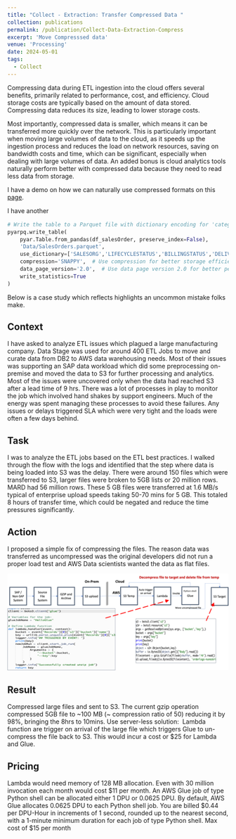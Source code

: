 ```yaml
---
title: "Collect - Extraction: Transfer Compressed Data "
collection: publications
permalink: /publication/Collect-Data-Extraction-Compress
excerpt: 'Move Compresssed data'
venue: 'Processing'
date: 2024-05-01
tags:
  - Collect
---
```


Compressing data during ETL ingestion into the cloud offers several benefits, primarily related to performance, cost, and efficiency. Cloud storage costs are typically based on the amount of data stored. Compressing data reduces its size, leading to lower storage costs.

Most importantly, compressed data is smaller, which means it can be transferred more quickly over the network. This is particularly important when moving large volumes of data to the cloud, as it speeds up the ingestion process and reduces the load on network resources, saving on bandwidth costs and time, which can be significant, especially when dealing with large volumes of data. An added bonus is cloud analytics tools naturally perform better with compressed data because they need to read less data from storage.

I have a demo on how we can naturally use compressed formats on this [page](https://nuneskris.github.io/talks/Parquet-BestPracticeDemo).

I have another 

```python
# Write the table to a Parquet file with dictionary encoding for 'category' and default encoding for others
pyarpq.write_table(
    pyar.Table.from_pandas(df_salesOrder, preserve_index=False),
    'Data/SalesOrders.parquet',
    use_dictionary=['SALESORG','LIFECYCLESTATUS','BILLINGSTATUS','DELIVERYSTATUS'],  # Specify dictionary encoding for the 'category' column
    compression='SNAPPY',  # Use compression for better storage efficiency
    data_page_version='2.0',  # Use data page version 2.0 for better performance
    write_statistics=True
)
```

Below is a case study which reflects highlights an uncommon mistake folks make.

## Context
I have asked to analyze ETL issues which plagued a large manufacturing company. Data Stage was used for around 400 ETL Jobs to move and curate data from DB2 to AWS data warehousing needs. 
Most of their issues was supporting an SAP data workload which did some preprocessing on-premise and moved the data to S3 for further processing and analytics. 
Most of the issues were uncovered only when the data had reached S3 after a lead time of 9 hrs. 
There was a lot of processes in play to monitor the job which involved hand shakes by support engineers. 
Much of the energy was spent managing these processes to avoid these failures. 
Any issues or delays triggered SLA which were very tight and the loads were often a few days behind. 

## Task
I was to analyze the ETL jobs based on the ETL best practices. I walked through the flow with the logs and identified that the step where data is being loaded into S3 was the delay. 
There were around 150 files which were transferred to S3, larger files were broken to 5GB lists or 20 million rows. 
MARD had 56 million rows. These 5 GB files were transferred at 1.6 MB/s typical of enterprise upload speeds taking 50-70 mins for 5 GB. 
This totaled 8 hours of transfer time, which could be negated and reduce the time pressures significantly.

## Action
I proposed a simple fix of compressing the files. The reason data was transferred as uncompressed was the original developers did not run a proper load test and AWS Data scientists wanted the data as flat files.

<img width="612" alt="image" src="/images/publications/CompressData.png">

## Result
Compressed large files and sent to S3. The current gzip operation compressed 5GB file to ~100 MB (~ compression ratio of 50) reducing it by 98%, bringing the 8hrs to 10mins. 
Use server-less solution:  Lambda function are trigger on arrival of the large file which triggers Glue to un-compress the file back to S3. This would incur a cost or $25 for Lambda and Glue.

## Pricing
Lambda would need memory of 128 MB allocation. Even with 30 million invocation each month would cost $11 per month.
An AWS Glue job of type Python shell can be allocated either 1 DPU or 0.0625 DPU. By default, AWS Glue allocates 0.0625 DPU to each Python shell job. You are billed $0.44 per DPU-Hour in increments of 1 second, rounded up to the nearest second, with a 1-minute minimum duration for each job of type Python shell. Max cost of $15 per month
